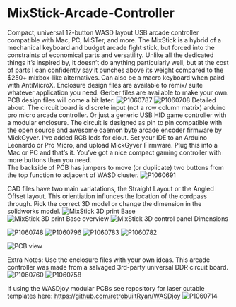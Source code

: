 # MixStick-Arcade-Controller
Compact, universal 12-button WASD layout USB arcade controller compatible with Mac, PC, MiSTer, and more. The MixStick is a hybrid of a mechanical keyboard and budget arcade fight stick, but forced into the constraints of economical parts and versatility. Unlike all the dedicated things it’s inspired by, it doesn’t do anything particularly well, but at the cost of parts I can confidently say it punches above its weight compared to the $250+ mixbox-like alternatives. Can also be a macro keyboard when paird with AntiMicroX. Enclosure design files are available to remix/ suite whatever application you need. Gerber files are available to make your own. PCB design files will come a bit later.
![P1060787](https://user-images.githubusercontent.com/68818321/212553394-0e48235a-5490-4d9f-be8c-41be95293a85.JPG)
![P1060708](https://user-images.githubusercontent.com/68818321/212557968-38b07a62-f7fd-4913-84a2-b25c9e890b5a.JPG)
Detailed about.
The circuit board is discrete input (not a row column matrix) arduino pro micro arcade controller. Or just a generic USB HID game controller with a modular enclosure. The circuit is designed as pin to pin compatible with the open source and awesome daemon byte arcade encoder firmware by MickGyver. I’ve added RGB leds for clout. Set your IDE to an Arduino Leonardo or Pro Micro, and upload MickGyver Firmware. Plug this into a Mac or PC and that’s it. You’ve got a nice compact gaming controller with more buttons than you need.  
The backside of PCB has jumpers to move (or duplicate) two buttons from the top function to adjacent of WASD cluster.
![P1060691](https://user-images.githubusercontent.com/68818321/213032196-9bbc947e-6b4a-49e2-9225-2174489e088e.JPG)

CAD files have two main variatations, the Straight Layout or the Angled Offset layout. This orientiation influnces the location of the cordpass through. Pick the correct 3D model or change the dimension in the solidworks model. 
![MixStick 3D print Base](https://user-images.githubusercontent.com/68818321/213031976-b297f7ba-33ca-431a-bc8b-4ee8374dc661.PNG)
![MixStick 3D print Base overview](https://user-images.githubusercontent.com/68818321/213032332-95dafbf8-f9ac-4670-842b-e598eefe9213.PNG)
![MixStick 3D control panel Dimensions](https://user-images.githubusercontent.com/68818321/213032525-d8025fd0-7d43-49c1-a285-e9bbc507570e.PNG)


![P1060748](https://user-images.githubusercontent.com/68818321/212553370-389729be-9778-4ef1-b344-f17f85a1ba21.JPG)
![P1060796](https://user-images.githubusercontent.com/68818321/212553407-39b4a8b8-f569-4cac-adcc-5e83542839b0.JPG)
![P1060783](https://user-images.githubusercontent.com/68818321/212553421-9607d3d5-ef52-45b9-9128-d86a8e6d689d.JPG)
![P1060782](https://user-images.githubusercontent.com/68818321/212553425-57b1f0da-b6d6-4d1e-b359-855fa12eb519.JPG)

![PCB view](https://user-images.githubusercontent.com/68818321/212560337-54bcd145-12ff-4df2-b9a5-0ececc3d845a.PNG)

Extra Notes:
Use the enclosure files with your own ideas. This arcade controller was  made from a salvaged 3rd-party universal DDR circuit board. 
![P1060760](https://user-images.githubusercontent.com/68818321/213032866-175302cf-768b-4258-afd8-7674765b9ca6.JPG)
![P1060758](https://user-images.githubusercontent.com/68818321/213032934-b722038c-d006-46c9-b7cc-0af371ef134b.JPG)


If using the WASDjoy modular PCBs see repository for laser cutable templates here: https://github.com/retrobuiltRyan/WASDjoy
![P1060714](https://user-images.githubusercontent.com/68818321/212561554-c8b53924-a5d4-4e13-a642-809e52fbd1a6.JPG)

